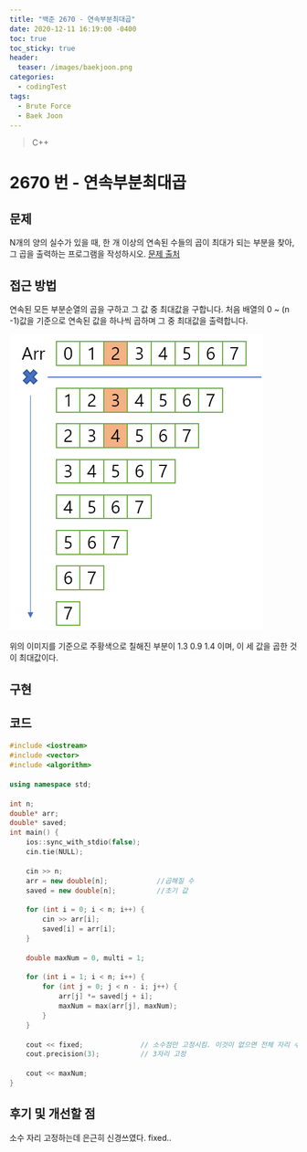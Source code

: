 ```yaml
---
title: "백준 2670 - 연속부분최대곱"
date: 2020-12-11 16:19:00 -0400
toc: true
toc_sticky: true
header:
  teaser: /images/baekjoon.png
categories: 
  - codingTest
tags:
  - Brute Force
  - Baek Joon
---
```


> C++ 

2670 번 - 연속부분최대곱
=============
 
## 문제
N개의 양의 실수가 있을 때, 한 개 이상의 연속된 수들의 곱이 최대가 되는 부분을 찾아, 그 곱을 출력하는 프로그램을 작성하시오. 
[문제 출처](https://www.acmicpc.net/problem/2670)

## 접근 방법 

연속된 모든 부분순열의 곱을 구하고 그 값 중 최대값을 구합니다.
처음 배열의 0 ~ (n -1)값을 기준으로 연속된 값을 하나씩 곱하며 그 중 최대값을 출력합니다.

<img src="/images/codingTest/2670.PNG">

위의 이미지를 기준으로 주황색으로 칠해진 부분이 1.3 0.9 1.4 이며, 이 세 값을 곱한 것이 최대값이다.

## 구현


## 코드
```c++
#include <iostream>
#include <vector>
#include <algorithm>

using namespace std;

int n;
double* arr;
double* saved;
int main() {
	ios::sync_with_stdio(false);
	cin.tie(NULL);
	
	cin >> n;
	arr = new double[n];            //곱해질 수
	saved = new double[n];          //초기 값

	for (int i = 0; i < n; i++) {
		cin >> arr[i];
		saved[i] = arr[i];
	}
	
	double maxNum = 0, multi = 1;

	for (int i = 1; i < n; i++) {
		for (int j = 0; j < n - i; j++) {
			arr[j] *= saved[j + i];
			maxNum = max(arr[j], maxNum);
		}
	}

	cout << fixed;				// 소수점만 고정시킴. 이것이 없으면 전체 자리 수 중 n자리만 고정시킴
	cout.precision(3);			// 3자리 고정

	cout << maxNum;
}
```

## 후기 및 개선할 점

소수 자리 고정하는데 은근히 신경쓰였다. fixed..